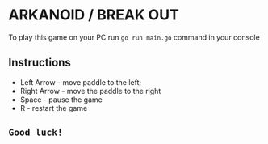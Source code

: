 # ARKANOID / BREAK OUT

To play this game on your PC run ```go run main.go``` command in your console

## Instructions

- Left Arrow - move paddle to the left;
- Right Arrow - move the paddle to the right
- Space - pause the game
- R - restart the game

## ```Good luck!```
